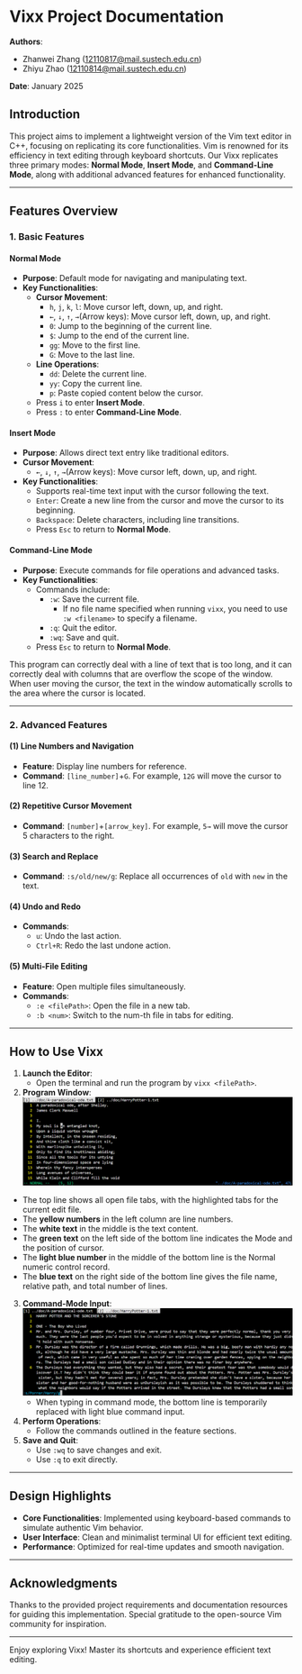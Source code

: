 # Vixx Project Documentation

**Authors**:  
- Zhanwei Zhang (12110817@mail.sustech.edu.cn)
- Zhiyu Zhao (12110814@mail.sustech.edu.cn)

**Date**: January 2025

## Introduction

This project aims to implement a lightweight version of the Vim text editor in C++, focusing on replicating its core functionalities. Vim is renowned for its efficiency in text editing through keyboard shortcuts. Our Vixx replicates three primary modes: **Normal Mode**, **Insert Mode**, and **Command-Line Mode**, along with additional advanced features for enhanced functionality.

---

## Features Overview

### 1. Basic Features

#### Normal Mode
- **Purpose**: Default mode for navigating and manipulating text.
- **Key Functionalities**:
  - **Cursor Movement**:
    - `h`, `j`, `k`, `l`: Move cursor left, down, up, and right.
    - `←`, `↓`, `↑`, `→`(Arrow keys): Move cursor left, down, up, and right.
    - `0`: Jump to the beginning of the current line.
    - `$`: Jump to the end of the current line.
    - `gg`: Move to the first line.
    - `G`: Move to the last line.
  - **Line Operations**:
    - `dd`: Delete the current line.
    - `yy`: Copy the current line.
    - `p`: Paste copied content below the cursor.
  - Press `i` to enter **Insert Mode**.
  - Press `:` to enter **Command-Line Mode**.

#### Insert Mode
- **Purpose**: Allows direct text entry like traditional editors.
- **Cursor Movement**:
  - `←`, `↓`, `↑`, `→`(Arrow keys): Move cursor left, down, up, and right.
- **Key Functionalities**:
  - Supports real-time text input with the cursor following the text.
  - `Enter`: Create a new line from the cursor and move the cursor to its beginning.
  - `Backspace`: Delete characters, including line transitions.
  - Press `Esc` to return to **Normal Mode**.

#### Command-Line Mode
- **Purpose**: Execute commands for file operations and advanced tasks.
- **Key Functionalities**:
  - Commands include:
    - `:w`: Save the current file.
      - If no file name specified when running `vixx`, you need to use `:w <filename>` to specify a filename.
    - `:q`: Quit the editor.
    - `:wq`: Save and quit.
  - Press `Esc` to return to **Normal Mode**.

This program can correctly deal with a line of text that is too long, and it can correctly deal with columns that are overflow the scope of the window.  When user moving the cursor, the text in the window automatically scrolls to the area where the cursor is located.

---

### 2. Advanced Features

#### (1) Line Numbers and Navigation
- **Feature**: Display line numbers for reference.
- **Command**: `[line_number]`+`G`. For example, `12G` will move the cursor to line 12.

#### (2) Repetitive Cursor Movement
- **Command**: `[number]`+`[arrow_key]`. For example, `5→` will move the cursor 5 characters to the right.

#### (3) Search and Replace
- **Command**: `:s/old/new/g`: Replace all occurrences of `old` with `new` in the text.

#### (4) Undo and Redo
- **Commands**:
  - `u`: Undo the last action.
  - `Ctrl+R`: Redo the last undone action.

#### (5) Multi-File Editing
- **Feature**: Open multiple files simultaneously.
- **Commands**:
  - `:e <filePath>`: Open the file in a new tab.
  - `:b <num>`: Switch to the num-th file in tabs for editing.

---

## How to Use Vixx

1. **Launch the Editor**:
   - Open the terminal and run the program by `vixx <filePath>`.
2. **Program Window**:
![Program Window](doc/fig1.png)
  - The top line shows all open file tabs, with the highlighted tabs for the current edit file.
   - The **yellow numbers** in the left column are line numbers.
   - The **white text** in the middle is the text content.
   - The **green text** on the left side of the bottom line indicates the Mode and the position of cursor.
   - The **light blue number** in the middle of the bottom line is the Normal numeric control record.
   - The **blue text** on the right side of the bottom line gives the file name, relative path, and total number of lines.
3. **Command-Mode Input**:
![Program Window](doc/fig2.png)
   - When typing in command mode, the bottom line is temporarily replaced with light blue command input.
3. **Perform Operations**:
   - Follow the commands outlined in the feature sections.
4. **Save and Quit**:
   - Use `:wq` to save changes and exit.
   - Use `:q` to exit directly.

---

## Design Highlights

- **Core Functionalities**: Implemented using keyboard-based commands to simulate authentic Vim behavior.
- **User Interface**: Clean and minimalist terminal UI for efficient text editing.
- **Performance**: Optimized for real-time updates and smooth navigation.

---

## Acknowledgments

Thanks to the provided project requirements and documentation resources for guiding this implementation. Special gratitude to the open-source Vim community for inspiration.

---

Enjoy exploring Vixx! Master its shortcuts and experience efficient text editing.
